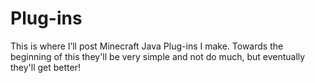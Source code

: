 # Plug-ins
This is where I’ll post Minecraft Java Plug-ins I make.
Towards the beginning of this they'll be very simple and not do much, but eventually they'll get better!
